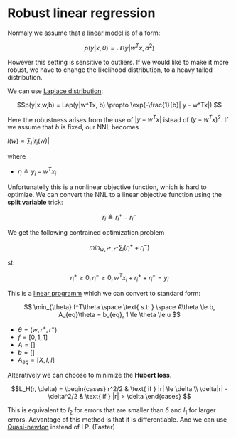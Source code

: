 # Robust linear regression

Normaly we assume that a [linear model](linear_regression.md) is of a form:

$$p(y|x, \theta) = \mathcal{N}(y| w^Tx, \sigma^2)$$

However this setting is sensitive to outliers. If we would like to make it more robust, we have to change the likelihood distribution, to a heavy tailed distribution. 

We can use [Laplace distribution](laplace_distribution.md):

$$p(y|x,w,b) = Lap(y|w^Tx, b) \propto \exp(-\frac{1}{b}| y - w^Tx|) $$

Here the robustness arises from the use of $|y - w^Tx|$ istead of $(y - w^Tx)^2$.  If we assume that $b$ is fixed, our NNL becomes

$l(w) = \sum_i |r_i(w)|$

where

* $r_i \triangleq y_i - w^Tx_i$

Unfortunatelly this is a nonlinear objective function, which is hard to optimize. We can convert the NNL to a linear objective function using the **split variable** trick:

$$r_i \triangleq r^+_i - r^{-}_i$$

We get the following contrained optimization problem

$$min_{w,r^+,r^-} \sum_i(r_i^+ + r^-_i)$$ 

st:

$$ r_i^+ \ge 0, r_i^- \ge 0, w^Tx_i + r_i^+ + r_i^- = y_i $$

This is a [linear programm](linear_programming.md) which we can convert to standard form:

$$
\min_{\theta} f^T\theta \space \text{ s.t: } \space A\theta \le b, A_{eq}\theta = b_{eq}, 1 \le \theta \le u
$$
* $\theta = (w, r^+, r^-)$
* $f = [0,1,1]$
* $A = []$
* $b = []$
* $A_{eq} = [X, I,I]$


Alteratively we can choose to minimize the **Hubert loss**. 

$$L_H(r, \delta) = \begin{cases} r^2/2 & \text{ if } |r| \le \delta \\ \delta|r| - \delta^2/2 & \text{ if } |r| > \delta \end{cases} $$

This is equivalent to $l_2$ for errors that are smaller than $\delta$ and $l_1$ for larger errors. Advantage of this method is that it is differentiable. And we can use [Quasi-newton](quasi_newton.md) instead of LP. (Faster)  
